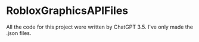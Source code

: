 # RobloxGraphicsAPIFiles
All the code for this project were written by ChatGPT 3.5. I've only made the .json files.

